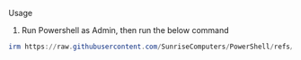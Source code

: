Usage

1. Run Powershell as Admin, then run the below command

```ps1
irm https://raw.githubusercontent.com/SunriseComputers/PowerShell/refs/heads/main/win-auto-setup/main.ps1 | iex
```
